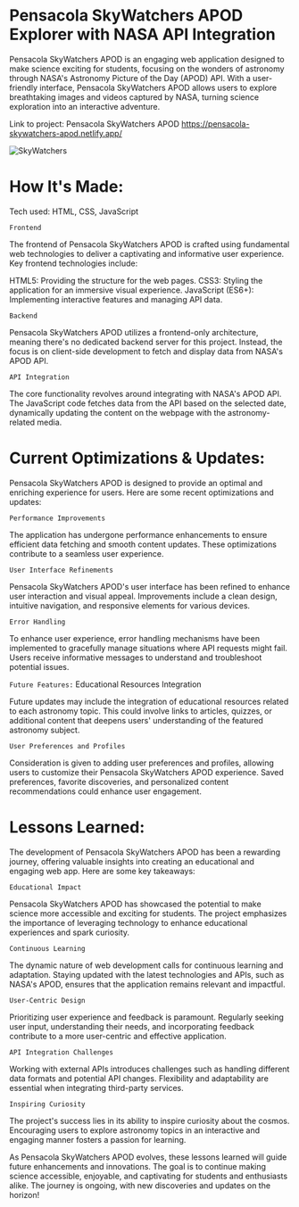 # Pensacola SkyWatchers APOD Explorer with NASA API Integration

Pensacola SkyWatchers APOD is an engaging web application designed to make science exciting for students, focusing on the wonders of astronomy through NASA's Astronomy Picture of the Day (APOD) API. With a user-friendly interface, Pensacola SkyWatchers APOD allows users to explore breathtaking images and videos captured by NASA, turning science exploration into an interactive adventure.

Link to project: Pensacola SkyWatchers APOD https://pensacola-skywatchers-apod.netlify.app/

![SkyWatchers](SkyWatchers.gif)

# How It's Made:
Tech used: HTML, CSS, JavaScript

`Frontend`

The frontend of Pensacola SkyWatchers APOD is crafted using fundamental web technologies to deliver a captivating and informative user experience. Key frontend technologies include:

HTML5: Providing the structure for the web pages.
CSS3: Styling the application for an immersive visual experience.
JavaScript (ES6+): Implementing interactive features and managing API data.

`Backend`

Pensacola SkyWatchers APOD utilizes a frontend-only architecture, meaning there's no dedicated backend server for this project. Instead, the focus is on client-side development to fetch and display data from NASA's APOD API.

`API Integration`

The core functionality revolves around integrating with NASA's APOD API. The JavaScript code fetches data from the API based on the selected date, dynamically updating the content on the webpage with the astronomy-related media.

# Current Optimizations & Updates:
Pensacola SkyWatchers APOD is designed to provide an optimal and enriching experience for users. Here are some recent optimizations and updates:

`Performance Improvements`

The application has undergone performance enhancements to ensure efficient data fetching and smooth content updates. These optimizations contribute to a seamless user experience.

`User Interface Refinements`

Pensacola SkyWatchers APOD's user interface has been refined to enhance user interaction and visual appeal. Improvements include a clean design, intuitive navigation, and responsive elements for various devices.

`Error Handling`

To enhance user experience, error handling mechanisms have been implemented to gracefully manage situations where API requests might fail. Users receive informative messages to understand and troubleshoot potential issues.

`Future Features:`
Educational Resources Integration

Future updates may include the integration of educational resources related to each astronomy topic. This could involve links to articles, quizzes, or additional content that deepens users' understanding of the featured astronomy subject.

`User Preferences and Profiles`

Consideration is given to adding user preferences and profiles, allowing users to customize their Pensacola SkyWatchers APOD experience. Saved preferences, favorite discoveries, and personalized content recommendations could enhance user engagement.

# Lessons Learned:
The development of Pensacola SkyWatchers APOD has been a rewarding journey, offering valuable insights into creating an educational and engaging web app. Here are some key takeaways:

`Educational Impact`

Pensacola SkyWatchers APOD has showcased the potential to make science more accessible and exciting for students. The project emphasizes the importance of leveraging technology to enhance educational experiences and spark curiosity.

`Continuous Learning`

The dynamic nature of web development calls for continuous learning and adaptation. Staying updated with the latest technologies and APIs, such as NASA's APOD, ensures that the application remains relevant and impactful.

`User-Centric Design`

Prioritizing user experience and feedback is paramount. Regularly seeking user input, understanding their needs, and incorporating feedback contribute to a more user-centric and effective application.

`API Integration Challenges`

Working with external APIs introduces challenges such as handling different data formats and potential API changes. Flexibility and adaptability are essential when integrating third-party services.

`Inspiring Curiosity`

The project's success lies in its ability to inspire curiosity about the cosmos. Encouraging users to explore astronomy topics in an interactive and engaging manner fosters a passion for learning.

As Pensacola SkyWatchers APOD evolves, these lessons learned will guide future enhancements and innovations. The goal is to continue making science accessible, enjoyable, and captivating for students and enthusiasts alike. The journey is ongoing, with new discoveries and updates on the horizon!